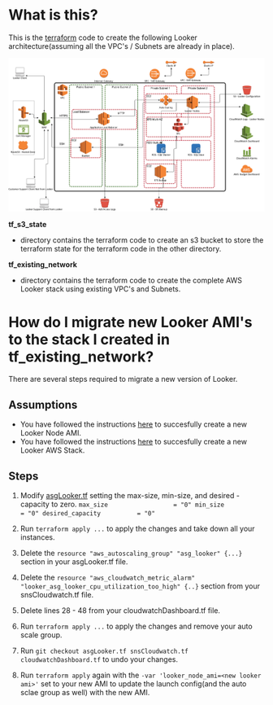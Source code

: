 # What is this?

This is the [terraform](https://www.terraform.io/) code to create the following Looker architecture(assuming all the VPC's / Subnets are already in place).

![AWS](images/looker.jpg)

**tf_s3_state** 

- directory contains the terraform code to create an s3 bucket to store the terraform state for the terraform code in the other directory.

**tf_existing_network**

- directory contains the terraform code to create the complete AWS Looker stack using existing VPC's and Subnets.

# How do I migrate new Looker AMI's to the stack I created in tf_existing_network?

There are several steps required to migrate a new version of Looker.

## Assumptions

* You have followed the instructions [here](https://github.com/turnerlabs/looker_stack_aws_ec2_ami/blob/master/looker_node) to succesfully create a new Looker Node AMI.
* You have followed the instructions [here](https://github.com/turnerlabs/looker_stack_aws_ec2_tf/tree/master/tf_existing_network) to succesfully create a new Looker AWS Stack.


## Steps

1. Modify [asgLooker.tf](https://github.com/turnerlabs/looker_stack_aws_ec2_tf/blob/master/tf_existing_network/asgLooker.tf) setting the max-size, min-size, and desired -capacity to zero.
`max_size                  = "0"
  min_size                  = "0"
  desired_capacity          = "0"`

2. Run `terraform apply ...` to apply the changes and take down all your instances.

3. Delete the `resource "aws_autoscaling_group" "asg_looker" {...}` section in your asgLooker.tf file.

4. Delete the `resource "aws_cloudwatch_metric_alarm" "looker_asg_looker_cpu_utilization_too_high" {..}` section from your snsCloudwatch.tf file.

5. Delete lines 28 - 48 from your cloudwatchDashboard.tf file.

6. Run `terraform apply ...` to apply the changes and remove your auto scale group.

7. Run `git checkout asgLooker.tf snsCloudwatch.tf cloudwatchDashboard.tf` to undo your changes.

8. Run `terraform apply` again with the `-var 'looker_node_ami=<new looker ami>'` set to your new AMI to update the launch config(and the auto sclae group as well) with the new AMI.